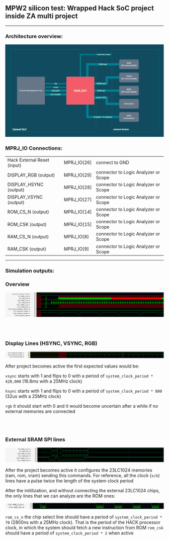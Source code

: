 
## **MPW2 silicon test: Wrapped Hack SoC project inside ZA multi project**
---
### **Architecture overview:**

![](docs/wrapped_hack_soc_design_overview.png)

### **MPRJ_IO Connections:**

| |  | |
|---|---|---|
|Hack External Reset (input)|MPRJ_IO[26]|connect to GND|
|DISPLAY_RGB (output)|MPRJ_IO[29]|connector to Logic Analyzer or Scope|
|DISPLAY_HSYNC (output)|MPRJ_IO[28]|connector to Logic Analyzer or Scope|
|DISPLAY_VSYNC (output)|MPRJ_IO[27]|connector to Logic Analyzer or Scope|
|ROM_CS_N (output)|MPRJ_IO[14]|connector to Logic Analyzer or Scope|
|ROM_CSK (output)|MPRJ_IO[15]|connector to Logic Analyzer or Scope|
|RAM_CS_N (output)|MPRJ_IO[8]|connector to Logic Analyzer or Scope|
|RAM_CSK (output)|MPRJ_IO[9]|connector to Logic Analyzer or Scope|

---
### **Simulation outputs:**


### Overview

![](docs/simulation_overview.png)

<br/>
<br/>


### Display Lines (HSYNC, VSYNC, RGB)

![](docs/simulation_DisplayLines.png)

After project becomes active the first expected values would be:

`vsync` starts with 1 and flips to 0 with a period of `system_clock_period * 420,000` (16.8ms with a 25MHz clock)

`hsync` starts with 1 and flips to 0 with a period of `system_clock_period * 800` (32us with a 25MHz clock)

`rgb` it should start with 0 and it would become uncertain after a while if no external memories are connected


<br/>
<br/>

### External SRAM SPI lines

![](docs/simulation_SRAM_SPI_Lines.png)

After the project becomes active it configures the 23LC1024 memories (ram, rom, vram) sending this commands.
For reference, all the clock (`sck`) lines have a pulse twice the length of the system clock period 

After the initilization, and without connecting the external 23LC1024 chips, the only lines that we can analyze are the ROM ones:

![](docs/simulation_ROM_Lines.png)

`rom_cs_n` the chip select line should have a period of `system_clock_period * 70` (2800ns with a 25MHz clock). That is the period of the HACK processor clock, in which the system should fetch a new instruction from ROM
`rom_csk` should have a period of `system_clock_period * 2` when active




